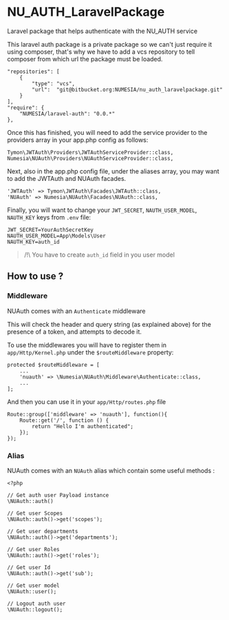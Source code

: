 # NU_AUTH_LaravelPackage

Laravel package that helps authenticate with the NU_AUTH service

This laravel auth package is a private package so we can't just require it using composer, that's why we have to add a vcs repository to tell
composer from which url the package must be loaded.

    "repositories": [
        {
            "type": "vcs",
            "url":  "git@bitbucket.org:NUMESIA/nu_auth_laravelpackage.git"
        }
    ],
	"require": {
        "NUMESIA/laravel-auth": "0.0.*"
    },


Once this has finished, you will need to add the service provider to the providers array in your app.php config as follows:

	Tymon\JWTAuth\Providers\JWTAuthServiceProvider::class,
	Numesia\NUAuth\Providers\NUAuthServiceProvider::class,

Next, also in the app.php config file, under the aliases array, you may want to add the JWTAuth and NUAuth facades.

	'JWTAuth' => Tymon\JWTAuth\Facades\JWTAuth::class,
	'NUAuth' => Numesia\NUAuth\Facades\NUAuth::class,

Finally, you will want to change your `JWT_SECRET`, `NAUTH_USER_MODEL`, `NAUTH_KEY` keys from `.env` file:

    JWT_SECRET=YourAuthSecretKey
    NAUTH_USER_MODEL=App\Models\User
    NAUTH_KEY=auth_id

> /!\ You have to create `auth_id` field in you user model

## How to use ?

### Middleware

NUAuth comes with an `Authenticate` middleware

This will check the header and query string (as explained above) for the presence of a token, and attempts to decode it.

To use the middlewares you will have to register them in `app/Http/Kernel.php` under the `$routeMiddleware` property:

	protected $routeMiddleware = [
    	...
    	'nuauth' => \Numesia\NUAuth\Middleware\Authenticate::class,
        ...
	];

And then you can use it in your `app/Http/routes.php` file

	Route::group(['middleware' => 'nuauth'], function(){
    	Route::get('/', function () {
	        return "Hello I'm authenticated";
	    });
	});

### Alias

NUAuth comes with an `NUAuth` alias which contain some useful methods :

	<?php

	// Get auth user Payload instance
	\NUAuth::auth()

	// Get user Scopes
	\NUAuth::auth()->get('scopes');

	// Get user departments
	\NUAuth::auth()->get('departments');

	// Get user Roles
	\NUAuth::auth()->get('roles');

	// Get user Id
	\NUAuth::auth()->get('sub');

    // Get user model
    \NUAuth::user();

	// Logout auth user
	\NUAuth::logout();
